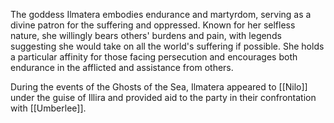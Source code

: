 The goddess Ilmatera embodies endurance and martyrdom, serving as a divine patron for the suffering and oppressed. Known for her selfless nature, she willingly bears others' burdens and pain, with legends suggesting she would take on all the world's suffering if possible. She holds a particular affinity for those facing persecution and encourages both endurance in the afflicted and assistance from others.

During the events of the Ghosts of the Sea, Ilmatera appeared to [[Nilo]] under the guise of Illira and provided aid to the party in their confrontation with [[Umberlee]].